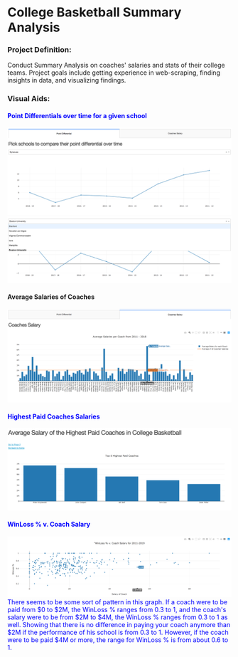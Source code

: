 # College Basketball Summary Analysis

### Project Definition:
Conduct Summary Analysis on coaches' salaries and stats of their college teams. Project goals include getting experience in web-scraping, finding insights in data, and visualizing findings.

### Visual Aids:

#### <font color = 'blue'>  Point Differentials over time for a given school </font>
![](https://github.com/ptbailey/College-Basketball-Analysis/blob/master/screenshots/school%20pts1.png)
![](https://github.com/ptbailey/College-Basketball-Analysis/blob/master/screenshots/school%20pts2.png)

#### Average Salaries of Coaches
![](https://github.com/ptbailey/College-Basketball-Analysis/blob/master/screenshots/coaches%20salaries.png)

#### <font color = 'blue'> Highest Paid Coaches Salaries
![](https://github.com/ptbailey/College-Basketball-Analysis/blob/master/screenshots/top5.png)

#### <font color = 'blue'> WinLoss % v. Coach Salary 
![](https://github.com/ptbailey/College-Basketball-Analysis/blob/master/screenshots/correlation.png)
There seems to be some sort of pattern in this graph. If a coach were to be paid from $0 to $2M, the WinLoss % ranges from 0.3 to 1, and the coach's salary were to be from $2M to $4M, the WinLoss % ranges from 0.3 to 1 as well. Showing that there is no difference in paying your coach anymore than $2M if the performance of his school is from 0.3 to 1. However, if the coach were to be paid $4M or more, the range for WinLoss % is from about 0.6 to 1.
